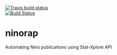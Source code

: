 [![Travis build status](https://travis-ci.org/DFoly/ninorap.svg?branch=master)](https://travis-ci.org/DFoly/ninorap)     
[![Build Status](https://ci.appveyor.com/api/project/status/DFoly/ninorap/master?svg=true)](https://ci.appveyor.com/api/project/status/DFoly/ninorap/master)

# ninorap
Automating Nino publications using Stat-Xplore API


